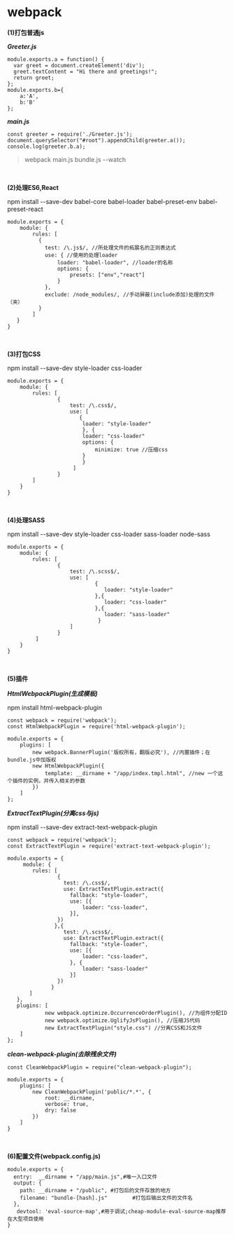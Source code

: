 # webpack


**(1)打包普通js**

***Greeter.js***

```
module.exports.a = function() {
  var greet = document.createElement('div');
  greet.textContent = "Hi there and greetings!";
  return greet;
};
module.exports.b={
    a:'A',
    b:'B'
};
```

***main.js***

```
const greeter = require('./Greeter.js');
document.querySelector("#root").appendChild(greeter.a());
console.log(greeter.b.a);
```

>webpack main.js bundle.js --watch

<br>

**(2)处理ES6,React**

npm install --save-dev babel-core babel-loader babel-preset-env babel-preset-react

```
module.exports = {
    module: {
        rules: [
          {
            test: /\.js$/, //所处理文件的拓展名的正则表达式
            use: { //使用的处理loader
                loader: "babel-loader", //loader的名称
                options: {
                    presets: ["env","react"]
                }
            },
            exclude: /node_modules/, //手动屏蔽(include添加)处理的文件（夹）
          }
        ]
   }
}
```

<br>

**(3)打包CSS**

npm install --save-dev style-loader css-loader

```
module.exports = {
    module: {
        rules: [
                {
                    test: /\.css$/,
                    use: [
                       {
                        loader: "style-loader"
                        }, {
                        loader: "css-loader"
                        options: {
                            minimize: true //压缩css
                        }
                        }
                     ]
                }
        ]
    }
}
```

<br>

**(4)处理SASS**

npm install --save-dev style-loader css-loader sass-loader node-sass

```
module.exports = {
    module: {
        rules: [
                {
                    test: /\.scss$/,
                    use: [
                            {
                               loader: "style-loader"
                            },{
                               loader: "css-loader"
                            },{
                               loader: "sass-loader"
                             }
                    ]
                }
         ]
    }
}
```

<br>

**(5)插件**

***HtmlWebpackPlugin(生成模板)***

npm install html-webpack-plugin

```
const webpack = require('webpack');
const HtmlWebpackPlugin = require('html-webpack-plugin');

module.exports = {
    plugins: [
        new webpack.BannerPlugin('版权所有，翻版必究'), //内置插件；在bundle.js中加版权
        new HtmlWebpackPlugin({
            template: __dirname + "/app/index.tmpl.html", //new 一个这个插件的实例，并传入相关的参数
        })
    ]
};
```

***ExtractTextPlugin(分离css与js)***

npm install --save-dev extract-text-webpack-plugin

```
const webpack = require('webpack');
const ExtractTextPlugin = require('extract-text-webpack-plugin');

module.exports = {
     module: {
        rules: [
                {
                  test: /\.css$/,
                  use: ExtractTextPlugin.extract({
                    fallback: "style-loader",
                    use: [{
                        loader: "css-loader",
                    }],
                })
               },{
                  test: /\.scss$/,
                  use: ExtractTextPlugin.extract({
                    fallback: "style-loader",
                    use: [{
                        loader: "css-loader",
                    }, {
                        loader: "sass-loader"
                    }]
                })
              }
       ]
   },
   plugins: [
            new webpack.optimize.OccurrenceOrderPlugin(), //为组件分配ID
            new webpack.optimize.UglifyJsPlugin(), //压缩JS代码
            new ExtractTextPlugin("style.css") //分离CSS和JS文件
    ]
};
```

***clean-webpack-plugin(去除残余文件)***

```
const CleanWebpackPlugin = require("clean-webpack-plugin");

module.exports = {
    plugins: [
        new CleanWebpackPlugin('public/*.*', {
            root: __dirname,
            verbose: true,
            dry: false
        })
    ]
}
```

<br>

**(6)配置文件(webpack.config.js)**

```
module.exports = {
  entry:  __dirname + "/app/main.js",#唯一入口文件
  output: {
    path: __dirname + "/public", #打包后的文件存放的地方
    filename: "bundle-[hash].js"        #打包后输出文件的文件名
  },
   devtool: 'eval-source-map',#用于调试;cheap-module-eval-source-map推荐在大型项目使用
}
```